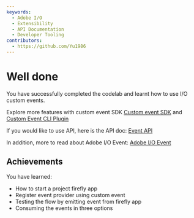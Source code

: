 ```yaml
---
keywords:
  - Adobe I/O
  - Extensibility
  - API Documentation
  - Developer Tooling
contributors:
  - https://github.com/Yu1986
---
```


# Well done

You have successfully completed the codelab and learnt how to use I/O custom events.

Explore more features with custom event SDK
[Custom event SDK](https://github.com/adobe/aio-lib-events/) and [Custom Event CLI Plugin](https://github.com/adobe/aio-cli-plugin-events)

If you would like to use API, here is the API doc: 
[Event API](/apis/experienceplatform/events/ioeventsapi.html#!adobedocs/adobeio-events/master/events-api-reference.yaml)

In addition, more to read about Adobe I/O Event: 
[Adobe I/O Event](/experienceplatform/events.html)


## Achievements

You have learned: 

* How to start a project firefly app 
* Register event provider using custom event
* Testing the flow by emitting event from firefly app
* Consuming the events in three options

